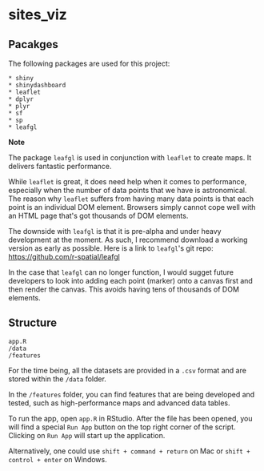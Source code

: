 # sites_viz

## Pacakges
The following packages are used for this project:

```
* shiny
* shinydashboard
* leaflet
* dplyr
* plyr
* sf
* sp
* leafgl
```

**Note**

The package `leafgl` is used in conjunction with `leaflet` to create maps. 
It delivers fantastic performance. 

While `leaflet` is great, it does need 
help when it comes to performance, 
especially when the number of data points that we have is astronomical.
The reason why `leaflet` suffers from having many data points is that 
each point is an individual DOM element. 
Browsers simply cannot cope well with an HTML page that's got thousands of DOM elements. 

The downside with `leafgl` is that it is pre-alpha and 
under heavy development at the moment.
As such, I recommend download a working version as early as possible. 
Here is a link to `leafgl`'s git repo: 
https://github.com/r-spatial/leafgl

In the case that `leafgl` can no longer function, 
I would sugget future developers to look into adding each point (marker) onto a canvas first 
and then render the canvas. This avoids having tens of thousands of DOM elements.

## Structure
```
app.R
/data
/features
```
For the time being, all the datasets are provided in a `.csv` format and are 
stored within the `/data` folder.


In the `/features` folder, you can find features that are being developed and tested, 
such as high-performance maps and advanced data tables.


To run the app, open `app.R` in RStudio. After the file has been opened, 
you will find a special `Run App` button on the top right corner of the script. 
Clicking on `Run App` will start up the application. 


Alternatively, one could use `shift + command + return` on Mac or `shift + control + enter` on Windows.
